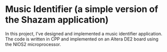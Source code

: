 # Music Identifier (a simple version of the Shazam application)

In this project, I've designed and implemented a music identifier application. The code is written in CPP and implemented on an Altera DE2 board using the NIOS2 microprocessor.
